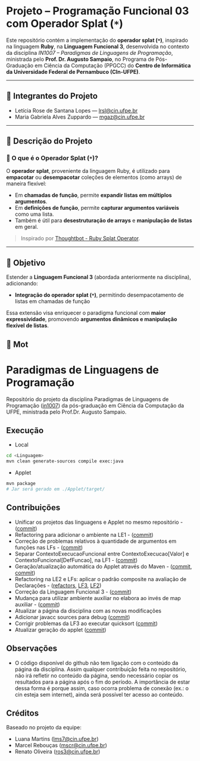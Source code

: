 # Projeto – Programação Funcional 03 com Operador Splat (`*`)

Este repositório contém a implementação do **operador splat (`*`)**, inspirado na linguagem **Ruby**, na **Linguagem Funcional 3**, desenvolvida no contexto da disciplina _IN1007 – Paradigmas de Linguagens de Programação_, ministrada pelo **Prof. Dr. Augusto Sampaio**, no Programa de Pós-Graduação em Ciência da Computação (PPGCC) do **Centro de Informática da Universidade Federal de Pernambuco (CIn-UFPE)**.

---

## 👥 Integrantes do Projeto

- Letícia Rose de Santana Lopes — [lrsl@cin.ufpe.br](mailto:lrsl@cin.ufpe.br)  
- Maria Gabriela Alves Zuppardo — [mgaz@cin.ufpe.br](mailto:mgaz@cin.ufpe.br)

---

## 📌 Descrição do Projeto

### 🔹 O que é o Operador Splat (`*`)?

O **operador splat**, proveniente da linguagem Ruby, é utilizado para **empacotar** ou **desempacotar** coleções de elementos (como arrays) de maneira flexível:

- Em **chamadas de função**, permite **expandir listas em múltiplos argumentos**.
- Em **definições de função**, permite **capturar argumentos variáveis** como uma lista.
- Também é útil para **desestruturação de arrays** e **manipulação de listas** em geral.

> Inspirado por [Thoughtbot - Ruby Splat Operator](https://thoughtbot.com/blog/ruby-splat-operator).

---

## 🎯 Objetivo

Estender a **Linguagem Funcional 3** (abordada anteriormente na disciplina), adicionando:
- **Integração do operador splat (`*`)**, permitindo desempacotamento de listas em chamadas de função

Essa extensão visa enriquecer o paradigma funcional com **maior expressividade**, promovendo **argumentos dinâmicos e manipulação flexível de listas**.

## 🎯 Mot



# Paradigmas de Linguagens de Programação

Repositório do projeto da disciplina Paradigmas de Linguagens de Programação ([in1007](https://www.cin.ufpe.br/~in1007/)) da pós-graduação em Ciência da Computação da UFPE, ministrada pelo Prof.Dr. Augusto Sampaio.

## Execução

* Local

```bash
cd <Linguagem>
mvn clean generate-sources compile exec:java
```

* Applet

```bash
mvn package
# Jar será gerado em ./Applet/target/
```

## Contribuições

* Unificar os projetos das linguagens e Applet no mesmo repositório - ([commit](https://github.com/AugustoSampaio/PLP/commit/5facfa1b4017536cd25730bcece9fbd94a49aa48/))
* Refactoring para adicionar o ambiente na LE1 - ([commit](https://github.com/AugustoSampaio/PLP/commit/244d8d01e036bcbec0acccf337e09c19d6ec434c/))
* Correção de problemas relativos à quantidade de argumentos em funções nas LFs - ([commit](https://github.com/AugustoSampaio/PLP/commit/14664755276b35d0aca704f7c1da8af09ea38081/))
* Separar ContextoExecucaoFuncional entre ContextoExecucao[Valor] e ContextoFuncional[DefFuncao], na LF1 - ([commit](https://github.com/AugustoSampaio/PLP/commit/a11a34df27dcdfa444c7a25f962c67f9d1480635/))
* Geração/atualização automática do Applet através do Maven - ([commit](https://github.com/AugustoSampaio/PLP/commit/bfdf84077162698587bcbcb24cc2b9d7c987b6bc/),
[commit](https://github.com/AugustoSampaio/PLP/commit/5facfa1b4017536cd25730bcece9fbd94a49aa48/))
* Refactoring na LE2 e LFs: aplicar o padrão composite na avaliação de Declarações - ([refactors](https://github.com/AugustoSampaio/PLP/commit/bab29438f5ddafa5662073ea08e166c1e04e49b9/),  [LF3](https://github.com/AugustoSampaio/PLP/commit/c60d5f92e792b89105b242163f5bd0f1409f72b4/),  [LF2](https://github.com/AugustoSampaio/PLP/commit/5481b2b8fd1ea1ff0659070a5608e1521d120193/))
* Correção da Linguagem Funcional 3 - ([commit](https://github.com/AugustoSampaio/PLP/commit/b523ebee335348ed12f03a4eecfd3234b703071d/))
* Mudança para utilizar ambiente auxiliar no elabora ao invés de map auxiliar - ([commit](https://github.com/AugustoSampaio/PLP/commit/43d900d6be77288786ad895c99f4bbc163e04244/))
* Atualizar a página da disciplina com as novas modificações
* Adicionar javacc sources para debug ([commit](https://github.com/fmca/PLP/commit/9606652f1f48717e75bc1a480c8ad8bff1bf5c3c))
* Corrigir problemas da LF3 ao executar quicksort ([commit](https://github.com/fmca/PLP/commit/31ea41c48fb3a7df3ac9e8ea4fbb980e08a66c78))
* Atualizar geração do applet ([commit](https://github.com/fmca/PLP/commit/9a9927f73eb57911ffbf46e3d60a0998e3842601))

## Observações

* O código disponível do github não tem ligação com o conteúdo da página da disciplina. Assim qualquer contribuição feita no repositório, não irá refletir no conteúdo da página, sendo necessário copiar os resultados para a página após o fim do período. A importância de estar dessa forma é porque assim, caso ocorra problema de conexão (ex.: o cin esteja sem internet), ainda será possível ter acesso ao conteúdo.

## Créditos

Baseado no projeto da equipe:

* Luana Martins (lms7@cin.ufpe.br)
* Marcel Rebouças (mscr@cin.ufpe.br)
* Renato Oliveira (ros3@cin.ufpe.br)
